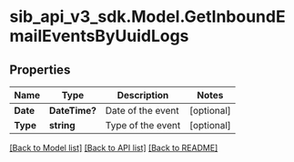 # sib_api_v3_sdk.Model.GetInboundEmailEventsByUuidLogs
## Properties

Name | Type | Description | Notes
------------ | ------------- | ------------- | -------------
**Date** | **DateTime?** | Date of the event | [optional] 
**Type** | **string** | Type of the event | [optional] 

[[Back to Model list]](../README.md#documentation-for-models) [[Back to API list]](../README.md#documentation-for-api-endpoints) [[Back to README]](../README.md)

